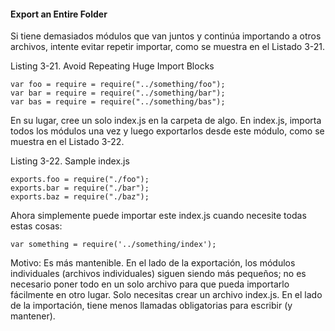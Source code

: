 #### Export an Entire Folder

Si tiene demasiados módulos que van juntos y continúa importando a otros archivos, intente evitar repetir
importar, como se muestra en el Listado 3-21.

Listing 3-21. Avoid Repeating Huge Import Blocks

```
var foo = require = require("../something/foo");
var bar = require = require("../something/bar");
var bas = require = require("../something/bas");
```
En su lugar, cree un solo index.js en la carpeta de algo. En index.js, importa todos los módulos una vez y luego
exportarlos desde este módulo, como se muestra en el Listado 3-22.

Listing 3-22. Sample index.js

```
exports.foo = require("./foo");
exports.bar = require("./bar");
exports.baz = require("./baz");
```
Ahora simplemente puede importar este index.js cuando necesite todas estas cosas:

```
var something = require('../something/index');
```
Motivo: Es más mantenible. En el lado de la exportación, los módulos individuales (archivos individuales) siguen siendo más pequeños;
no es necesario poner todo en un solo archivo para que pueda importarlo fácilmente en otro lugar. Solo necesitas crear un
archivo index.js. En el lado de la importación, tiene menos llamadas obligatorias para escribir (y mantener).